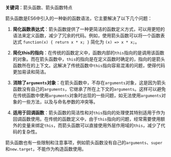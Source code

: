 **关键词**：箭头函数、箭头函数特点

箭头函数是ES6中引入的一种新的函数语法，它主要解决了以下几个问题：

1. **简化函数表达式**：箭头函数提供了一种更简洁的函数定义方式，可以用更短的语法来定义函数，减少了冗余的代码。例如，使用箭头函数可以将一个函数表达式 `function(x) { return x * x; }` 简化为 `(x) => x * x;`。

2. **简化this的指向**：在传统的函数定义中，函数内部的`this`指向的是调用该函数的对象。而在箭头函数中，`this`的指向是在定义函数时确定的，指向的是箭头函数所在的上下文。这解决了传统函数中`this`指向容易混淆的问题，使得代码更加易读和简洁。

3. **消除了`arguments`对象**：在箭头函数中，不存在`arguments`对象，这是因为箭头函数没有自己的`arguments`，它继承了所在上下文的`arguments`。这样可以避免在传统函数中使用`arguments`对象时出现的一些问题，如无法使用`arguments`对象的一些方法，以及与命名参数的冲突等。

4. **适用于回调函数**：箭头函数的简洁性和对`this`指向的处理使其特别适用于作为回调函数使用。在传统的函数定义中，由于`this`指向的问题，经常需要使用额外的变量来绑定`this`，而箭头函数可以直接使用外层作用域的`this`，减少了代码的复杂性。

箭头函数也有一些限制和注意事项，例如箭头函数没有自己的`arguments`、`super`和`new.target`，不能作为构造函数使用。
